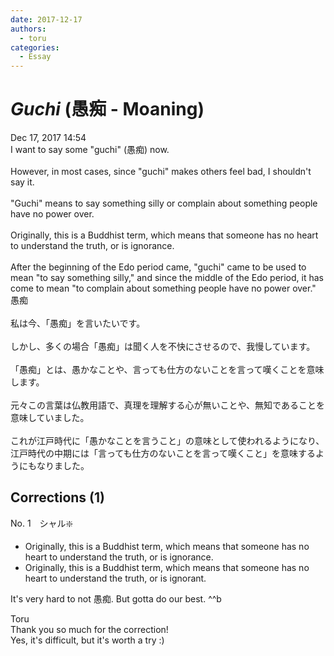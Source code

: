 ```yaml
---
date: 2017-12-17
authors:
  - toru
categories:
  - Essay
---
```


<h1 id="subject_show"><strong><em>Guchi</strong></em> (愚痴 - Moaning)</h1>
<div class="date">Dec 17, 2017 14:54</div>
<div id="post"><div id="body_show_ori">
I want to say some "guchi" (愚痴) now.<br/><br/>However, in most cases, since "guchi" makes others feel bad, I shouldn't say it.<br/><br/>"Guchi" means to say something silly or complain about something people have no power over.<br/><br/>Originally, this is a Buddhist term, which means that someone has no heart to understand the truth, or is ignorance.<br/><br/>After the beginning of the Edo period came, "guchi" came to be used to mean "to say something silly," and since the middle of the Edo period, it has come to mean "to complain about something people have no power over."
</div></div>

<!-- more -->

<div id="post_ja"><div id="body_show_mo">
愚痴<br/><br/>私は今、「愚痴」を言いたいです。<br/><br/>しかし、多くの場合「愚痴」は聞く人を不快にさせるので、我慢しています。<br/><br/>「愚痴」とは、愚かなことや、言っても仕方のないことを言って嘆くことを意味します。<br/><br/>元々この言葉は仏教用語で、真理を理解する心が無いことや、無知であることを意味していました。<br/><br/>これが江戸時代に「愚かなことを言うこと」の意味として使われるようになり、江戸時代の中期には「言っても仕方のないことを言って嘆くこと」を意味するようにもなりました。
</div></div>

## Corrections (1)
<div id="block"><div class="first_name"> No. 1　<span class="just_name">シャル❇️</span></div><div id="block2">
<ul class="correction_field">
<li class="incorrect">Originally, this is a Buddhist term, which means that someone has no heart to understand the truth, or is ignorance.</li>
<li class="corrected correct">
Originally, this is a Buddhist term, which means that someone has no heart to understand the truth, or is ignorant.
</li>
</ul>
<p class="comment_small">
 It's very hard to not 愚痴. But gotta do our best. ^^b
</p>

</div><div class="name"><span class="just_name">Toru</span><br>
Thank you so much for the correction!<br/>Yes, it's difficult, but it's worth a try :)
</div>
</div>
